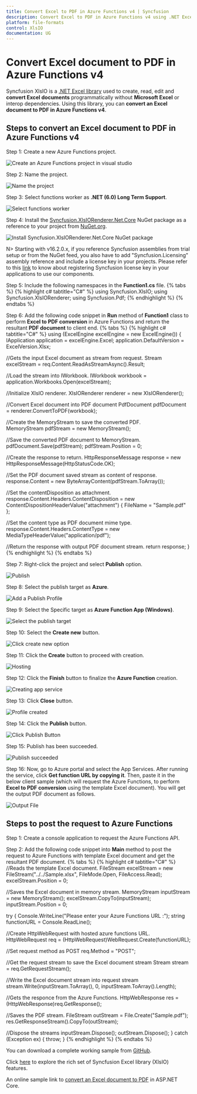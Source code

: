 ```yaml
---
title: Convert Excel to PDF in Azure Functions v4 | Syncfusion
description: Convert Excel to PDF in Azure Functions v4 using .NET Excel library (XlsIO) without Microsoft Excel or interop dependencies.
platform: file-formats
control: XlsIO
documentation: UG
---
```


# Convert Excel document to PDF in Azure Functions v4

Syncfusion XlsIO is a [.NET Excel library](https://www.syncfusion.com/document-processing/excel-framework/net) used to create, read, edit and **convert Excel documents** programmatically without **Microsoft Excel** or interop dependencies. Using this library, you can **convert an Excel document to PDF in Azure Functions v4**.

## Steps to convert an Excel document to PDF in Azure Functions v4

Step 1: Create a new Azure Functions project.

![Create an Azure Functions project in visual studio](Azure_Images/Functions_v4/Create_Application.png)

Step 2: Name the project.

![Name the project](Azure_Images/Functions_v4/Name_the_Application.png)

Step 3: Select functions worker as **.NET (6.0) Long Term Support**. 

![Select functions worker](Azure_Images/Functions_v4/Functions_Worker.png)

Step 4: Install the [Syncfusion.XlsIORenderer.Net.Core](https://www.nuget.org/packages/Syncfusion.XlsIORenderer.Net.Core) NuGet package as a reference to your project from [NuGet.org](https://www.nuget.org/).

![Install Syncfusion.XlsIORenderer.Net.Core NuGet package](Azure_Images/Functions_v4/Install_NuGet.png)

N> Starting with v16.2.0.x, if you reference Syncfusion assemblies from trial setup or from the NuGet feed, you also have to add "Syncfusion.Licensing" assembly reference and include a license key in your projects. Please refer to this [link](https://help.syncfusion.com/common/essential-studio/licensing/overview) to know about registering Syncfusion license key in your applications to use our components. 

Step 5: Include the following namespaces in the **Function1.cs** file.
{% tabs %}
{% highlight c# tabtitle="C#" %}
using Syncfusion.XlsIO;
using Syncfusion.XlsIORenderer;
using Syncfusion.Pdf;
{% endhighlight %}
{% endtabs %}

Step 6: Add the following code snippet in **Run** method of **Function1** class to perform **Excel to PDF conversion** in Azure Functions and return the resultant **PDF document** to client end.
{% tabs %}
{% highlight c# tabtitle="C#" %}
using (ExcelEngine excelEngine = new ExcelEngine())
{
  IApplication application = excelEngine.Excel;
  application.DefaultVersion = ExcelVersion.Xlsx;

  //Gets the input Excel document as stream from request.
  Stream excelStream = req.Content.ReadAsStreamAsync().Result;

  //Load the stream into IWorkbook.
  IWorkbook workbook = application.Workbooks.Open(excelStream);

  //Initialize XlsIO renderer.
  XlsIORenderer renderer = new XlsIORenderer();

  //Convert Excel document into PDF document 
  PdfDocument pdfDocument = renderer.ConvertToPDF(workbook);

  //Create the MemoryStream to save the converted PDF.      
  MemoryStream pdfStream = new MemoryStream();

  //Save the converted PDF document to MemoryStream.
  pdfDocument.Save(pdfStream);
  pdfStream.Position = 0;
  
  //Create the response to return.
  HttpResponseMessage response = new HttpResponseMessage(HttpStatusCode.OK);

  //Set the PDF document saved stream as content of response.
  response.Content = new ByteArrayContent(pdfStream.ToArray());

  //Set the contentDisposition as attachment.
  response.Content.Headers.ContentDisposition = new ContentDispositionHeaderValue("attachment")
  {
    FileName = "Sample.pdf"
  };

  //Set the content type as PDF document mime type.
  response.Content.Headers.ContentType = new MediaTypeHeaderValue("application/pdf");

  //Return the response with output PDF document stream.
  return response;
}
{% endhighlight %}
{% endtabs %}

Step 7: Right-click the project and select **Publish** option.

![Publish](Azure_Images/Functions_v4/Publish.png)

Step 8: Select the publish target as **Azure**.

![Add a Publish Profile](Azure_Images/Functions_v4/Publish_Profile.png)

Step 9: Select the Specific target as **Azure Function App (Windows)**.

![Select the publish target](Azure_Images/Functions_v4/Windows_Function_App.png)

Step 10: Select the **Create new** button.

![Click create new option](Azure_Images/Functions_v4/Create_New.png)

Step 11: Click the **Create** button to proceed with creation. 

![Hosting](Azure_Images/Functions_v4/Hosting.png)

Step 12: Click the **Finish** button to finalize the **Azure Function** creation. 

![Creating app service](Azure_Images/Functions_v4/Azure_Function.png)

Step 13: Click **Close** button.

![Profile created](Azure_Images/Functions_v4/Profile_Created.png)

Step 14: Click the **Publish** button.

![Click Publish Button](Azure_Images/Functions_v4/Start_Publish.png)

Step 15: Publish has been succeeded.

![Publish succeeded](Azure_Images/Functions_v4/Publish_Success.png)

Step 16: Now, go to Azure portal and select the App Services. After running the service, click **Get function URL by copying it**. Then, paste it in the below client sample (which will request the Azure Functions, to perform **Excel to PDF conversion** using the template Excel document). You will get the output PDF document as follows.

![Output File](Azure_Images/Functions_v4/ExcelToPDF_Function_v4.png)

## Steps to post the request to Azure Functions

Step 1: Create a console application to request the Azure Functions API.

Step 2: Add the following code snippet into **Main** method to post the request to Azure Functions with template Excel document and get the resultant PDF document.
{% tabs %}
{% highlight c# tabtitle="C#" %}
//Reads the template Excel document.
FileStream excelStream = new FileStream("../../Sample.xlsx", FileMode.Open, FileAccess.Read);
excelStream.Position = 0;

//Saves the Excel document in memory stream.
MemoryStream inputStream = new MemoryStream();
excelStream.CopyTo(inputStream);
inputStream.Position = 0;

try
{
  Console.WriteLine("Please enter your Azure Functions URL :");
  string functionURL = Console.ReadLine();

  //Create HttpWebRequest with hosted azure functions URL.                
  HttpWebRequest req = (HttpWebRequest)WebRequest.Create(functionURL);

  //Set request method as POST
  req.Method = "POST";

  //Get the request stream to save the Excel document stream
  Stream stream = req.GetRequestStream();

  //Write the Excel document stream into request stream
  stream.Write(inputStream.ToArray(), 0, inputStream.ToArray().Length);

  //Gets the responce from the Azure Functions.
  HttpWebResponse res = (HttpWebResponse)req.GetResponse();

  //Saves the PDF stream.
  FileStream outStream = File.Create("Sample.pdf");
  res.GetResponseStream().CopyTo(outStream);

  //Dispose the streams
  inputStream.Dispose();
  outStream.Dispose();
}
catch (Exception ex)
{
    throw;
}
{% endhighlight %}
{% endtabs %}

You can download a complete working sample from [GitHub](https://github.com/SyncfusionExamples/XlsIO-Examples/tree/master/Getting%20Started/Azure%20V4%20Function/Convert%20Excel%20to%20PDF). 

Click [here](https://www.syncfusion.com/document-processing/excel-framework/net-core) to explore the rich set of Syncfusion Excel library (XlsIO) features.

An online sample link to [convert an Excel document to PDF](https://ej2.syncfusion.com/aspnetcore/Excel/ExcelToPDF#/material3) in ASP.NET Core.

